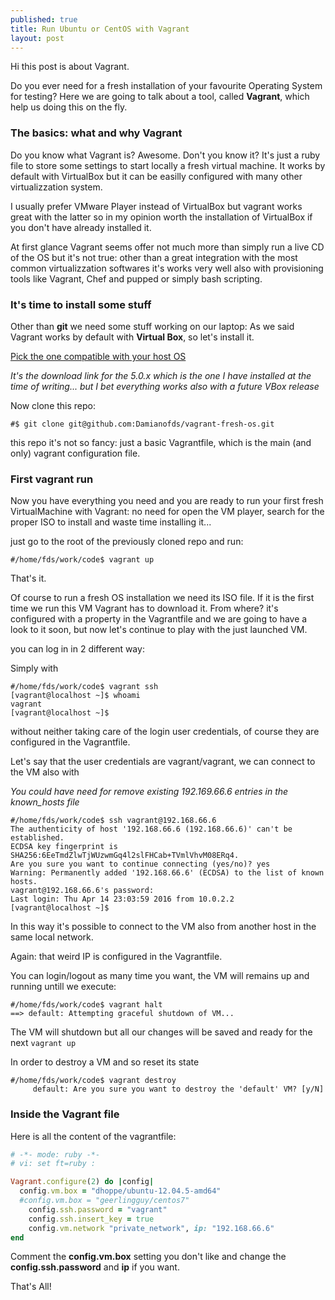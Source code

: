 ```yaml
---
published: true
title: Run Ubuntu or CentOS with Vagrant
layout: post
---
```

Hi this post is about Vagrant. 

Do you ever need for a fresh installation of your favourite Operating System for testing? Here we are going to talk about a tool, called **Vagrant**, which help us doing this on the fly.

### The basics: what and why Vagrant

Do you know what Vagrant is? Awesome. 
Don't you know it? It's just a ruby file to store some settings to start locally a fresh virtual machine. It works by default with VirtualBox but it can be easilly configured with many other virtualizzation system.

I usually prefer VMware Player instead of VirtualBox but vagrant works great with the latter so in my opinion worth the installation of VirtualBox if you don't have already installed it.

At first glance Vagrant seems offer not much more than simply run a live CD of the OS but it's not true: other than a great integration with the most common virtualizzation softwares it's works very well also with provisioning tools like Vagrant, Chef and pupped or simply bash scripting.

### It's time to install some stuff

Other than **git** we need some stuff working on our laptop:
As we said Vagrant works by default with **Virtual Box**, so let's install it. 

[Pick the one compatible with your host OS](https://www.virtualbox.org/wiki/Download_Old_Builds_5_0)
 
*It's the download link for the 5.0.x which is the one I have installed at the time of writing... but I bet everything works also with a future VBox release*

Now clone this repo:

~~~~~~~~~~~~~~~~
#$ git clone git@github.com:Damianofds/vagrant-fresh-os.git
~~~~~~~~~~~~~~~~~~~~~~~~

this repo it's not so fancy: just a basic Vagrantfile, which is the main (and only) vagrant configuration file.

### First vagrant run

Now you have everything you need and you are ready to run your first fresh VirtualMachine with Vagrant: no need for open the VM player, search for the proper ISO to install and waste time installing it...

just go to the root of the previously cloned repo and run:

~~~~~~~~~~~~~~~~
#/home/fds/work/code$ vagrant up
~~~~~~~~~~~~~~~~~~~~~~~~

That's it.

Of course to run a fresh OS installation we need its ISO file. If it is the first time we run this VM Vagrant has to download it. From where? it's configured with a property in the Vagrantfile and we are going to have a look to it soon, but now let's continue to play with the just launched VM.

you can log in in 2 different way:

Simply with

~~~~~~~~~~~~~~~~
#/home/fds/work/code$ vagrant ssh
[vagrant@localhost ~]$ whoami
vagrant
[vagrant@localhost ~]$
~~~~~~~~~~~~~~~~~~~~~~~~

without neither taking care of the login user credentials, of course they are configured in the Vagrantfile. 

Let's say that the user credentials are vagrant/vagrant, we can connect to the VM also with 

*You could have need for remove existing 192.169.66.6 entries  in the known_hosts file*

~~~~~~~~~~~~~~~~
#/home/fds/work/code$ ssh vagrant@192.168.66.6
The authenticity of host '192.168.66.6 (192.168.66.6)' can't be established.
ECDSA key fingerprint is SHA256:6EeTmdZlwTjWUzwmGq4l2slFHCab+TVmlVhvM08ERq4.
Are you sure you want to continue connecting (yes/no)? yes
Warning: Permanently added '192.168.66.6' (ECDSA) to the list of known hosts.
vagrant@192.168.66.6's password:
Last login: Thu Apr 14 23:03:59 2016 from 10.0.2.2
[vagrant@localhost ~]$
~~~~~~~~~~~~~~~~~~~~~~~~

In this way it's possible to connect to the VM also from another host in the same local network.

Again: that weird IP is configured in the Vagrantfile. 

You can login/logout as many time you want, the VM will remains up and running untill we execute:

~~~~~~~~~~~~~~
#/home/fds/work/code$ vagrant halt
==> default: Attempting graceful shutdown of VM...
~~~~~~~~~~~~~~~~~~~

The VM will shutdown but all our changes will be saved and ready for the next `vagrant up` 

In order to destroy a VM and so reset its state

~~~~~~~~~~~~~~
#/home/fds/work/code$ vagrant destroy
     default: Are you sure you want to destroy the 'default' VM? [y/N]

~~~~~~~~~~~~~~~~~~~


### Inside the Vagrant file

Here is all the content of the vagrantfile:

~~~~~~~~~~~~~~~~~ Ruby
# -*- mode: ruby -*-
# vi: set ft=ruby :

Vagrant.configure(2) do |config|
  config.vm.box = "dhoppe/ubuntu-12.04.5-amd64"
  #config.vm.box = "geerlingguy/centos7"
    config.ssh.password = "vagrant"
    config.ssh.insert_key = true
    config.vm.network "private_network", ip: "192.168.66.6"
end
~~~~~~~~~~~~~~~~~~~~~~~~~~~

Comment the **config.vm.box** setting you don't like and change the **config.ssh.password** and **ip** if you want. 

That's All!